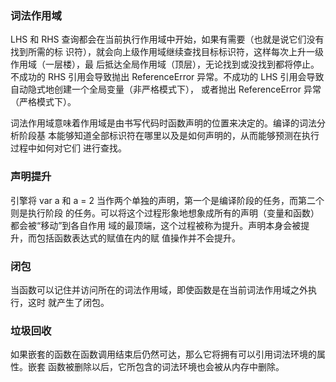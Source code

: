### 词法作用域

LHS 和 RHS 查询都会在当前执行作用域中开始，如果有需要（也就是说它们没有找到所需的标
识符），就会向上级作用域继续查找目标标识符，这样每次上升一级作用域（一层楼），最
后抵达全局作用域（顶层），无论找到或没找到都将停止。不成功的 RHS 引用会导致抛出
ReferenceError 异常。不成功的 LHS 引用会导致自动隐式地创建一个全局变量（非严格模式下），
或者抛出 ReferenceError 异常（严格模式下）。

词法作用域意味着作用域是由书写代码时函数声明的位置来决定的。编译的词法分析阶段基
本能够知道全部标识符在哪里以及是如何声明的，从而能够预测在执行过程中如何对它们
进行查找。

### 声明提升

引擎将 var a 和 a = 2 当作两个单独的声明，第一个是编译阶段的任务，而第二个则是执行阶段
的任务。可以将这个过程形象地想象成所有的声明（变量和函数）都会被“移动”到各自作用
域的最顶端，这个过程被称为提升。声明本身会被提升，而包括函数表达式的赋值在内的赋
值操作并不会提升。

### 闭包

当函数可以记住并访问所在的词法作用域，即使函数是在当前词法作用域之外执行，这时
就产生了闭包。

### 垃圾回收

如果嵌套的函数在函数调用结束后仍然可达，那么它将拥有可以引用词法环境的属性。嵌套
函数被删除以后，它所包含的词法环境也会被从内存中删除。
